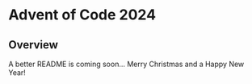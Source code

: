 # Advent of Code 2024

## Overview
A better README is coming soon...
Merry Christmas and a Happy New Year!
